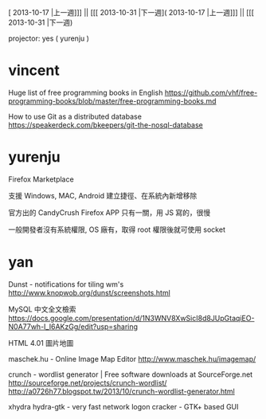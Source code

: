 [ 2013-10-17 |上一週]]] || [[[ 2013-10-31 |下一週]( 2013-10-17 |上一週]]] || [[[ 2013-10-31 |下一週)



projector: yes ( yurenju )

# vincent


Huge list of free programming books in English
<https://github.com/vhf/free-programming-books/blob/master/free-programming-books.md>  

How to use Git as a distributed database
<https://speakerdeck.com/bkeepers/git-the-nosql-database>  


# yurenju

Firefox Marketplace

支援 Windows, MAC, Android 建立捷徑、在系統內新增移除

官方出的 CandyCrush Firefox APP 只有一關，用 JS 寫的，很慢

一般開發者沒有系統權限, OS 廠有，取得 root 權限後就可使用 socket

# yan

Dunst - notifications for tiling wm's
<http://www.knopwob.org/dunst/screenshots.html>  

MySQL 中文全文檢索
<https://docs.google.com/presentation/d/1N3WNV8XwSicI8d8JUpGtaqiEO-N0A77wh-I_I6AKzGg/edit?usp=sharing>  

HTML 4.01 圖片地圖 <map> <area> 

maschek.hu - Online Image Map Editor
<http://www.maschek.hu/imagemap/>  

crunch - wordlist generator | Free software downloads at SourceForge.net
<http://sourceforge.net/projects/crunch-wordlist/>  
<http://a0726h77.blogspot.tw/2013/10/crunch-wordlist-generator.html>  

xhydra
hydra-gtk - very fast network logon cracker - GTK+ based GUI